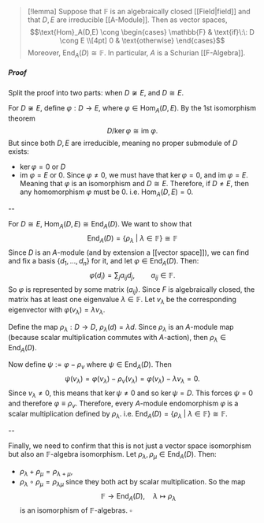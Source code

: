 >[!lemma]
>Suppose that $\mathbb{F}$ is an algebraically closed [[Field|field]] and that $D,E$ are irreducible [[A-Module]]. Then as vector spaces,
>$$\text{Hom}_A(D,E) \cong \begin{cases} \mathbb{F} & \text{if}\:\: D \cong E \\[4pt]
>0 & \text{otherwise}
\end{cases}$$
Moreover, $\text{End}_A(D) \cong \mathbb{F}$. In particular, $A$ is a Schurian [[F-Algebra]].
##### Proof
Split the proof into two parts: when $D \not\cong E$, and $D \cong E$.

For $D\not\cong E$, define $\varphi:D \to E$, where $\varphi \in \text{Hom}_A(D,E)$. By the 1st isomorphism theorem
$$D / \ker \varphi \cong \text{im }\varphi.$$
But since both $D,E$ are irreducible, meaning no proper submodule of $D$ exists:
- $\ker \varphi = 0$ or $D$
- $\text{im }\varphi = E$ or $0$.
Since $\varphi \neq 0$, we must have that $\ker \varphi =0$, and $\text{im }\varphi = E$. Meaning that $\varphi$ is an isomorphism and $D \cong E$. Therefore, if $D \neq E$, then any homomorphism $\varphi$ must be $0$. i.e. $\text{Hom}_A(D,E) = 0$.

--

For $D \cong E$, $\text{Hom}_A(D,E) \cong \text{End}_A(D)$. We want to show that 
$$\text{End}_A(D) = \{\rho_\lambda\:|\: \lambda \in \mathbb{F}\} \cong \mathbb{F}$$
Since $D$ is an $A$-module (and by extension a [[vector space]]), we can find and fix a basis $\{d_1,...,d_n\}$ for it, and let $\varphi \in \text{End}_A(D)$. Then:
$$\varphi(d_i) = \sum_{j}a_{ij}d_j,\quad\quad a_{ij} \in \mathbb{F}.$$
So $\varphi$ is represented by some matrix $(a_{ij})$. Since $F$ is algebraically closed, the matrix has at least one eigenvalue $\lambda \in \mathbb{F}$. Let $v_\lambda$ be the corresponding eigenvector with $\varphi(v_\lambda) = \lambda v_\lambda$.

Define the map $\rho_\lambda: D \to D$,  $\rho_\lambda(d) = \lambda d$. Since $\rho_\lambda$ is an $A$-module map (because scalar multiplication commutes with $A$-action), then $\rho_\lambda \in \text{End}_A(D)$.

Now define $\psi := \varphi - \rho_v$ where $\psi \in \text{End}_A(D)$. Then
$$\psi(v_\lambda) = \varphi(v_\lambda) - \rho_v(v_\lambda) = \varphi(v_\lambda) - \lambda v_\lambda = 0.$$
Since $v_\lambda \neq 0$, this means that $\ker \psi \neq 0$ and so $\ker \psi = D$. This forces $\psi = 0$ and therefore $\varphi \equiv \rho_v$. 
Therefore, every $A$-module endomorphism $\varphi$ is a scalar multiplication defined by $\rho_\lambda$. i.e.  $\text{End}_A(D) = \{\rho_\lambda \:|\: \lambda \in \mathbb{F}\} \cong \mathbb{F}$.

--

Finally, we need to confirm that this is not just a vector space isomorphism but also an $\mathbb{F}$-algebra isomorphism. Let $\rho_\lambda,\rho_\mu \in \text{End}_A(D)$. Then:
- $\rho_\lambda + \rho_\mu = \rho_{\lambda + \mu}$,
- $\rho_\lambda \circ \rho_\mu = \rho_{\lambda\mu}$
since they both act by scalar multiplication. So the map 
$$\mathbb{F}\to \text{End}_A(D),\quad \lambda \mapsto \rho_\lambda$$ is an isomorphism of $\mathbb{F}$-algebras.     $\square$

